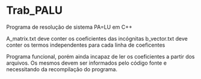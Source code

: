 # Trab_PALU
Programa de resolução de sistema PA=LU em C++

A_matrix.txt deve conter os coeficientes das incógnitas
b_vector.txt deve conter os termos independentes para cada linha de coeficentes

Programa funcional, porém ainda incapaz de ler os coeficientes a partir dos arquivos.
Os mesmos devem ser informados pelo código fonte e necessitando da recompilação do programa.
 
